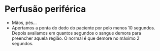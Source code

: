 # Perfusão periférica
- Mãos, pés... 
- Apertamos a ponta do dedo do paciente por pelo menos 10 segundos. Depois avaliamos em quantos segundos o sangue demora para preencher aquela região. O normal é que demore no máximo 2 segundos. 
